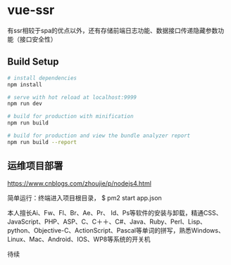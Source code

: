 # vue-ssr

有ssr相较于spa的优点以外，还有存储前端日志功能、数据接口传递隐藏参数功能（接口安全性）


## Build Setup

``` bash
# install dependencies
npm install

# serve with hot reload at localhost:9999
npm run dev

# build for production with minification
npm run build

# build for production and view the bundle analyzer report
npm run build --report
```
## 运维项目部署
https://www.cnblogs.com/zhoujie/p/nodejs4.html

简单运行：终端进入项目根目录， $ pm2 start app.json

本人擅长Ai、Fw、Fl、Br、Ae、Pr、 Id、Ps等软件的安装与卸载，精通CSS、JavaScript、PHP、ASP、C、C＋＋、C#、Java、Ruby、Perl、Lisp、python、Objective-C、ActionScript、Pascal等单词的拼写，熟悉Windows、Linux、Mac、Android、IOS、WP8等系统的开关机

待续
